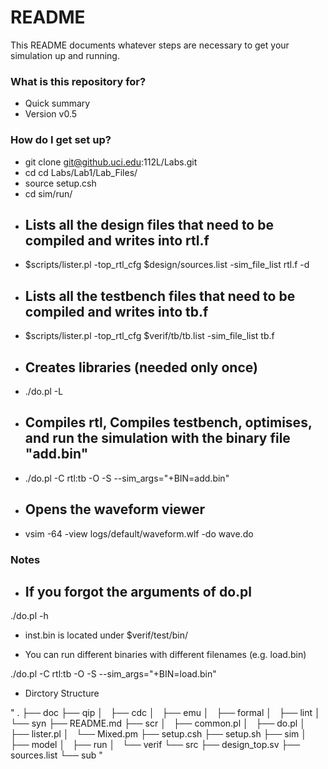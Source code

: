 # README #

This README documents whatever steps are necessary to get your simulation up and running.

### What is this repository for? ###

* Quick summary
* Version v0.5

### How do I get set up? ###

* git clone git@github.uci.edu:112L/Labs.git
* cd cd Labs/Lab1/Lab_Files/
* source setup.csh
* cd sim/run/
* ## Lists all the design files that need to be compiled and writes into rtl.f
* $scripts/lister.pl -top_rtl_cfg $design/sources.list -sim_file_list rtl.f -d
* ## Lists all the testbench files that need to be compiled and writes into tb.f
* $scripts/lister.pl -top_rtl_cfg $verif/tb/tb.list -sim_file_list tb.f
* ## Creates libraries (needed only once)
* ./do.pl -L
* ## Compiles rtl, Compiles testbench, optimises, and run the simulation with the binary file "add.bin"
* ./do.pl -C rtl:tb -O -S --sim_args="+BIN=add.bin"
* ##  Opens the waveform viewer
* vsim -64 -view logs/default/waveform.wlf -do wave.do

 
### Notes ###
* ## If you forgot the arguments of do.pl
./do.pl -h

* inst.bin is located under $verif/test/bin/

* You can run different binaries with different filenames (e.g. load.bin)

 ./do.pl -C rtl:tb -O -S --sim_args="+BIN=load.bin"

* Dirctory Structure

"
.
├── doc
├── qip
│   ├── cdc
│   ├── emu
│   ├── formal
│   ├── lint
│   └── syn
├── README.md
├── scr
│   ├── common.pl
│   ├── do.pl
│   ├── lister.pl
│   └── Mixed.pm
├── setup.csh
├── setup.sh
├── sim
│   ├── model
│   ├── run
│   └── verif
└── src
    ├── design_top.sv
    ├── sources.list
    └── sub
"

